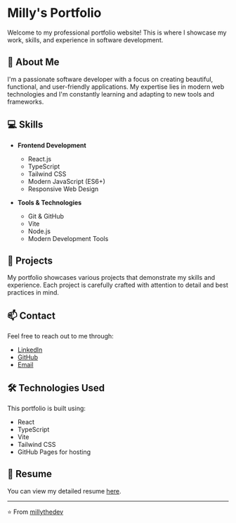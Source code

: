 # Milly's Portfolio

Welcome to my professional portfolio website! This is where I showcase my work, skills, and experience in software development.

## 🚀 About Me

I'm a passionate software developer with a focus on creating beautiful, functional, and user-friendly applications. My expertise lies in modern web technologies and I'm constantly learning and adapting to new tools and frameworks.

## 💻 Skills

- **Frontend Development**
  - React.js
  - TypeScript
  - Tailwind CSS
  - Modern JavaScript (ES6+)
  - Responsive Web Design

- **Tools & Technologies**
  - Git & GitHub
  - Vite
  - Node.js
  - Modern Development Tools

## 🎯 Projects

My portfolio showcases various projects that demonstrate my skills and experience. Each project is carefully crafted with attention to detail and best practices in mind.

## 📫 Contact

Feel free to reach out to me through:
- [LinkedIn](https://www.linkedin.com/in/your-linkedin)
- [GitHub](https://github.com/millythedev)
- [Email](mailto:your.email@example.com)

## 🛠️ Technologies Used

This portfolio is built using:
- React
- TypeScript
- Vite
- Tailwind CSS
- GitHub Pages for hosting

## 📄 Resume

You can view my detailed resume [here](link-to-your-resume).

---

⭐️ From [millythedev](https://github.com/millythedev)
